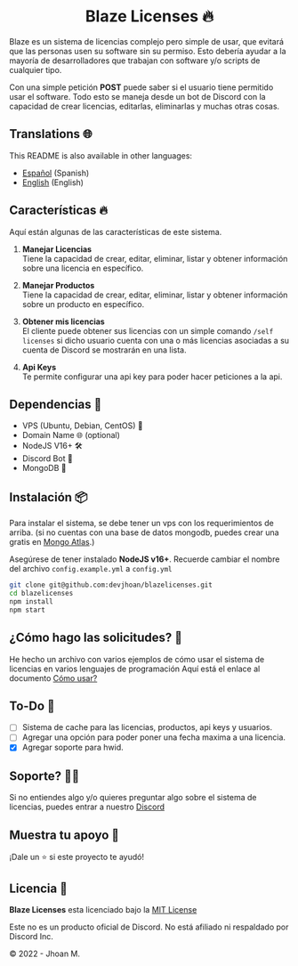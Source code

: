 <h1 align="center">Blaze Licenses 🔥</h1>

Blaze es un sistema de licencias complejo pero simple de usar, que evitará que las personas usen su software sin su permiso. Esto debería ayudar a la mayoría de desarrolladores que trabajan con software y/o scripts de cualquier tipo.

Con una simple petición **POST** puede saber si el usuario tiene permitido usar el software. Todo esto se maneja desde un bot de Discord con la capacidad de crear licencias, editarlas, eliminarlas y muchas otras cosas.

## Translations 🌐

This README is also available in other languages:

- [Español](https://github.com/DevJhoan/BlazeLicenses/blob/master/README.md) (Spanish)
- [English](https://github.com/DevJhoan/BlazeLicenses/blob/master/README_EN.md) (English)

## Características 🔥

Aquí están algunas de las características de este sistema.

1. **Manejar Licencias**    
Tiene la capacidad de crear, editar, eliminar, listar y obtener información sobre una licencia en específico.

2. **Manejar Productos**    
Tiene la capacidad de crear, editar, eliminar, listar y obtener información sobre un producto en específico.

3. **Obtener mis licencias**    
El cliente puede obtener sus licencias con un simple comando `/self licenses` si dicho usuario cuenta con una o más licencias asociadas a su cuenta de Discord se mostrarán en una lista.

4. **Api Keys**     
Te permite configurar una api key para poder hacer peticiones a la api.

## Dependencias 🔗

- VPS (Ubuntu, Debian, CentOS) 🐧
- Domain Name 🌐 (optional)
- NodeJS V16+ 🛠
- Discord Bot 🤖
- MongoDB 🥭

## Instalación 📦

Para instalar el sistema, se debe tener un vps con los requerimientos de arriba. (si no cuentas con una base de datos mongodb, puedes crear una gratis en [Mongo Atlas](https://www.mongodb.com/cloud/atlas).)

Asegúrese de tener instalado **NodeJS v16+**.
Recuerde cambiar el nombre del archivo `config.example.yml` a `config.yml`

```sh
git clone git@github.com:devjhoan/blazelicenses.git
cd blazelicenses
npm install
npm start
```

## ¿Cómo hago las solicitudes? 🤖
He hecho un archivo con varios ejemplos de cómo usar el sistema de licencias en varios lenguajes de programación
Aquí está el enlace al documento [Cómo usar?](https://github.com/DevJhoan/BlazeLicenses/blob/master/HOW_USE_ES.MD)

## To-Do 🚧
- [ ] Sistema de cache para las licencias, productos, api keys y usuarios.
- [ ] Agregar una opción para poder poner una fecha maxima a una licencia.
- [x] Agregar soporte para hwid.

## Soporte? 💁🏻
Si no entiendes algo y/o quieres preguntar algo sobre el sistema de licencias, puedes entrar a nuestro [Discord](https://strider.cloud/discord)

## Muestra tu apoyo 💙

¡Dale un ⭐️ si este proyecto te ayudó!

## Licencia  📄
**Blaze Licenses** esta licenciado bajo la [MIT License](https://github.com/DevJhoan/BlazeLicenses/blob/master/LICENSE)

Este no es un producto oficial de Discord. No está afiliado ni respaldado por Discord Inc.

© 2022 - Jhoan M.
